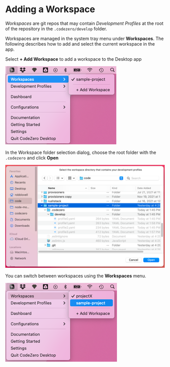 # Adding a Workspace

*Workspaces* are git repos that may contain *Development Profiles* at the root of the repository in the `.codezero/develop` folder.

Workspaces are managed in the system tray menu under **Workspaces**. The following describes how to add and select the current workspace in the app.

Select **+ Add Workspace** to add a workspace to the Desktop app

![Menu Empty Workspaces](../../_media/app/add-workspace.png)

In the Workspace folder selection dialog, choose the root folder with the `.codezero` and click **Open**

![Dialog Select Workspace](../../_media/app/dialog-select-workspace.png)

You can switch between workspaces using the **Workspaces** menu.

![Menu Workspace](../../_media/app/switch-workspace.png)